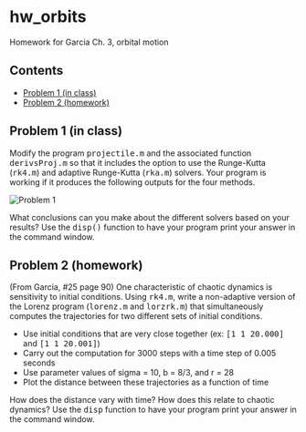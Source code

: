 # hw_orbits
Homework for Garcia Ch. 3, orbital motion

## Contents

<div>
  
*   [Problem 1 (in class)](#2)
*   [Problem 2 (homework)](#3)

</div>

## Problem 1 (in class)<a name="2"></a>

Modify the program <tt>projectile.m</tt> and the associated function <tt>derivsProj.m</tt> so that it includes the option to use the Runge-Kutta (<tt>rk4.m</tt>) and adaptive Runge-Kutta (<tt>rka.m</tt>) solvers. Your program is working if it produces the following outputs for the four methods.

![Problem 1](HW6_orbit.png)

What conclusions can you make about the different solvers based on your results? Use the <tt>disp()</tt> function to have your program print your answer in the command window.

## Problem 2 (homework)<a name="3"></a>

(From <it>Garcia</it>, #25 page 90) One characteristic of chaotic dynamics is sensitivity to initial conditions. Using <tt>rk4.m</tt>, write a non-adaptive version of the Lorenz program (<tt>lorenz.m</tt> and <tt>lorzrk.m</tt>) that simultaneously computes the trajectories for two different sets of initial conditions.
 * Use initial conditions that are very close together (ex: <tt>[1 1 20.000]</tt> and <tt>[1 1 20.001]</tt>)
 * Carry out the computation for 3000 steps with a time step of 0.005 seconds
 * Use parameter values of sigma = 10, b = 8/3, and r = 28
 * Plot the distance between these trajectories as a function of time
 
How does the distance vary with time? How does this relate to chaotic dynamics? Use the <tt>disp</tt> function to have your program print your answer in the command window.
